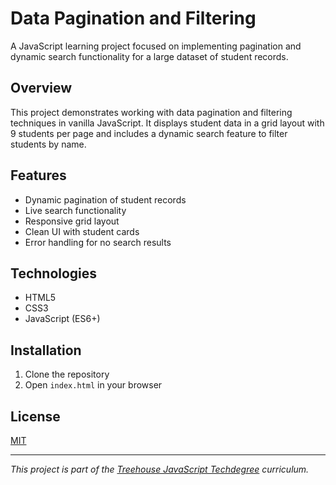 # Data Pagination and Filtering

A JavaScript learning project focused on implementing pagination and dynamic search functionality for a large dataset of student records.

## Overview
This project demonstrates working with data pagination and filtering techniques in vanilla JavaScript. It displays student data in a grid layout with 9 students per page and includes a dynamic search feature to filter students by name.

## Features
- Dynamic pagination of student records
- Live search functionality
- Responsive grid layout
- Clean UI with student cards
- Error handling for no search results

## Technologies
- HTML5
- CSS3
- JavaScript (ES6+)

## Installation
1. Clone the repository
2. Open `index.html` in your browser

## License
[MIT](https://choosealicense.com/licenses/mit/)

---

*This project is part of the [Treehouse JavaScript Techdegree](https://teamtreehouse.com/techdegree/front-end-web-development) curriculum.*
